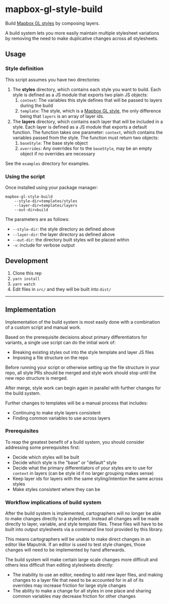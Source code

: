 # mapbox-gl-style-build

Build [Mapbox GL styles](https://docs.mapbox.com/mapbox-gl-js/style-spec/) by composing layers.

A build system lets you more easily maintain multiple stylesheet variations by removing the need to make duplicative changes across all stylesheets.

## Usage

### Style definition

This script assumes you have two directories:

 1. The **styles** directory, which contains each style you want to build. Each style is defined as a JS module that exports two plain JS objects:
    1. `context`: The variables this style defines that will be passed to layers during the build
    2. `template`: The style, which is a [Mapbox GL style](https://docs.mapbox.com/mapbox-gl-js/style-spec/), the only difference being that `layers` is an array of layer ids. 
 2. The **layers** directory, which contains each layer that will be included in a style. Each layer is defined as a JS module that exports a default function. The function takes one parameter: `context`, which contains the variables passed from the style. The function 
 must return two objects:
    1. `baseStyle`: The base style object
    2. `overrides`: Any overrides for to the `baseStyle`, may be an empty object if no overrides are necessary

See the `examples` directory for examples.

### Using the script

Once installed using your package manager:

```
mapbox-gl-style-build
    --style-dir=templates/styles
    --layer-dir=templates/layers
    --out-dir=build
```

The parameters are as follows:
 * `--style-dir`: the style directory as defined above
 * `--layer-dir`: the layer directory as defined above
 * `--out-dir`: the directory built styles will be placed within
 * `-v`: include for verbose output


## Development

 1. Clone this rep
 2. `yarn install`
 3. `yarn watch`
 4. Edit files in `src/` and they will be built into `dist/`

____

## Implementation

Implementation of the build system is most easily done with a combination of a custom script and manual work.

Based on the prerequisite decisions about primary differentiators for variants, a single use script can do the initial work of: 
- Breaking existing styles out into the style template and layer JS files
- Imposing a file structure on the repo

Before running your script or otherwise setting up the file structure in your repo, all style PRs should be merged and style work should stop until the new repo structure is merged.

After merge, style work can begin again in parallel with further changes for the build system.

Further changes to templates will be a manual process that includes:
- Continuing to make style layers consistent
- Finding common variables to use across layers

### Prerequisites

To reap the greatest benefit of a build system, you should consider addressing some prerequisites first:
- Decide which styles will be built
- Decide which style is the "base" or "default" style
- Decide what the primary differentiators of your styles are to use for `context` in layers (can be style id if no larger grouping makes sense)
- Keep layer ids for layers with the same styling/intention the same across styles
- Make styles consistent where they can be

### Workflow implications of build system

After the build system is implemented, cartographers will no longer be able to make changes directly to a stylesheet. Instead all changes will be made directly to layer, variable, and style template files. These files will have to be built into output stylesheets via a command line tool provided by this library.

This means cartographers will be unable to make direct changes in an editor like Maputnik. If an editor is used to test style changes, those changes will need to be implemented by hand afterwards.

The build system will make certain large scale changes more difficult and others less difficult than editing stylesheets directly: 
- The inability to use an editor, needing to add new layer files, and making changes to a layer file that need to be accounted for in all of its overrides may increase friction for large style changes
- The ability to make a change for all styles in one place and sharing common variables may decrease friction for other changes